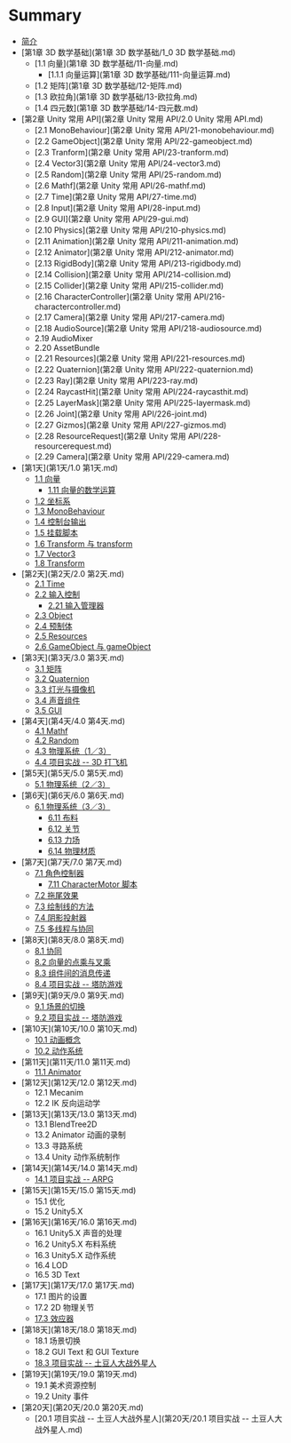 # Summary

* [简介](README.md)
* [第1章 3D 数学基础](第1章 3D 数学基础/1_0 3D 数学基础.md)
    * [1.1 向量](第1章 3D 数学基础/11-向量.md)
        * [1.1.1 向量运算](第1章 3D 数学基础/111-向量运算.md)
    * [1.2 矩阵](第1章 3D 数学基础/12-矩阵.md)
    * [1.3 欧拉角](第1章 3D 数学基础/13-欧拉角.md)
    * [1.4 四元数](第1章 3D 数学基础/14-四元数.md)
* [第2章 Unity 常用 API](第2章 Unity 常用 API/2.0 Unity 常用 API.md)
    * [2.1 MonoBehaviour](第2章 Unity 常用 API/21-monobehaviour.md)
    * [2.2 GameObject](第2章 Unity 常用 API/22-gameobject.md)
    * [2.3 Tranform](第2章 Unity 常用 API/23-tranform.md)
    * [2.4 Vector3](第2章 Unity 常用 API/24-vector3.md)
    * [2.5 Random](第2章 Unity 常用 API/25-random.md)
    * [2.6 Mathf](第2章 Unity 常用 API/26-mathf.md)
    * [2.7 Time](第2章 Unity 常用 API/27-time.md)
    * [2.8 Input](第2章 Unity 常用 API/28-input.md)
    * [2.9 GUI](第2章 Unity 常用 API/29-gui.md)
    * [2.10 Physics](第2章 Unity 常用 API/210-physics.md)
    * [2.11 Animation](第2章 Unity 常用 API/211-animation.md)
    * [2.12 Animator](第2章 Unity 常用 API/212-animator.md)
    * [2.13 RigidBody](第2章 Unity 常用 API/213-rigidbody.md)
    * [2.14 Collision](第2章 Unity 常用 API/214-collision.md)
    * [2.15 Collider](第2章 Unity 常用 API/215-collider.md)
    * [2.16 CharacterController](第2章 Unity 常用 API/216-charactercontroller.md)
    * [2.17 Camera](第2章 Unity 常用 API/217-camera.md)
    * [2.18 AudioSource](第2章 Unity 常用 API/218-audiosource.md)
    * 2.19 AudioMixer
    * 2.20 AssetBundle
    * [2.21 Resources](第2章 Unity 常用 API/221-resources.md)
    * [2.22 Quaternion](第2章 Unity 常用 API/222-quaternion.md)
    * [2.23 Ray](第2章 Unity 常用 API/223-ray.md)
    * [2.24 RaycastHit](第2章 Unity 常用 API/224-raycasthit.md)
    * [2.25 LayerMask](第2章 Unity 常用 API/225-layermask.md)
    * [2.26 Joint](第2章 Unity 常用 API/226-joint.md)
    * [2.27 Gizmos](第2章 Unity 常用 API/227-gizmos.md)
    * [2.28 ResourceRequest](第2章 Unity 常用 API/228-resourcerequest.md)
    * [2.29 Camera](第2章 Unity 常用 API/229-camera.md)
* [第1天](第1天/1.0 第1天.md)
    * [1.1 向量](第1天/11-向量.md)
        * [1.11 向量的数学运算](第1天/111-向量的数学运算.md)
    * [1.2 坐标系](第1天/12-坐标系.md)
    * [1.3 MonoBehaviour](第1天/13-monobehaviour.md)
    * [1.4 控制台输出](第1天/14-控制台输出.md)
    * [1.5 挂载脚本](第1天/15-挂载脚本.md)
    * [1.6 Transform 与 transform](第1天/16-transform-与-transform.md)
    * [1.7 Vector3](第1天/17-vector3.md)
    * [1.8 Transform](第1天/18-transform.md)
* [第2天](第2天/2.0 第2天.md)
    * [2.1 Time](第2天/11-time.md)
    * [2.2 输入控制](第2天/12-输入控制.md)
        * [2.21 输入管理器](第2天/221-输入管理器.md)
    * [2.3 Object](第2天/13-object.md)
    * [2.4 预制体](第2天/14-预制体.md)
    * [2.5 Resources](第2天/25-resources.md)
    * [2.6 GameObject 与 gameObject](第2天/25-gameobject-与-gameobject.md)
* [第3天](第3天/3.0 第3天.md)
    * [3.1 矩阵](第3天/31-矩阵.md)
    * [3.2 Quaternion](第3天/32-quaternion.md)
    * [3.3 灯光与摄像机](第3天/33-灯光与摄像机.md)
    * [3.4 声音组件](第3天/34-声音组件.md)
    * [3.5 GUI](第3天/35-gui.md)
* [第4天](第4天/4.0 第4天.md)
    * [4.1 Mathf](第4天/41-mathf.md)
    * [4.2 Random](第4天/42-random.md)
    * [4.3 物理系统（1／3）](第4天/43-物理系统1.md)
    * [4.4 项目实战 -- 3D 打飞机](第4天/44-项目实战--3d-打飞机.md)
* [第5天](第5天/5.0 第5天.md)
    * [5.1 物理系统（2／3）](第5天/51-物理系统（2／3）.md)
* [第6天](第6天/6.0 第6天.md)
    * [6.1 物理系统（3／3）](第6天/61-物理系统（3／3）.md)
        * [6.11 布料](第6天/611-布料.md)
        * [6.12 关节](第6天/612-关节.md)
        * [6.13 力场](第6天/613-力场.md)
        * [6.14 物理材质](第6天/614-物理材质.md)
* [第7天](第7天/7.0 第7天.md)
    * [7.1 角色控制器](第7天/71-角色控制器.md)
        * [7.11 CharacterMotor 脚本](第7天/711-charactermotor-脚本.md)
    * [7.2 拖尾效果](第7天/72-拖尾效果.md)
    * [7.3 绘制线的方法](第7天/73-绘制线的方法.md)
    * [7.4 阴影投射器](第7天/74-阴影投射器.md)
    * [7.5 多线程与协同](第7天/75-多线程与协同.md)
* [第8天](第8天/8.0 第8天.md)
    * [8.1 协同](第8天/81-协同.md)
    * [8.2 向量的点乘与叉乘](第8天/82-向量的点乘与叉乘.md)
    * [8.3 组件间的消息传递](第8天/83-组件间的消息传递.md)
    * [8.4 项目实战 -- 塔防游戏](第8天/84-项目实战----塔防游戏.md)
* [第9天](第9天/9.0 第9天.md)
    * [9.1 场景的切换](第9天/91-场景的切换.md)
    * [9.2 项目实战 -- 塔防游戏](第9天/92-项目实战----塔防游戏.md)
* [第10天](第10天/10.0 第10天.md)
    * [10.1 动画概念](第10天/101-动画概念.md)
    * [10.2 动作系统](第10天/102-动作系统.md)
* [第11天](第11天/11.0 第11天.md)
    * [11.1 Animator](第11天/111-animator.md)
* [第12天](第12天/12.0 第12天.md)
    * 12.1 Mecanim
    * 12.2 IK 反向运动学
* [第13天](第13天/13.0 第13天.md)
    * 13.1 BlendTree2D
    * 13.2 Animator 动画的录制
    * 13.3 寻路系统
    * 13.4 Unity 动作系统制作
* [第14天](第14天/14.0 第14天.md)
    * [14.1 项目实战 -- ARPG](第14天/141-项目实战----arpg.md)
* [第15天](第15天/15.0 第15天.md)
    * 15.1 优化
    * 15.2 Unity5.X
* [第16天](第16天/16.0 第16天.md)
    * 16.1 Unity5.X 声音的处理
    * 16.2 Unity5.X 布料系统
    * 16.3 Unity5.X 动作系统
    * 16.4 LOD
    * 16.5 3D Text
* [第17天](第17天/17.0 第17天.md)
    * 17.1 图片的设置
    * 17.2 2D 物理关节
    * [17.3 效应器](第17天/173-效应器.md)
* [第18天](第18天/18.0 第18天.md)
    * 18.1 场景切换
    * 18.2 GUI Text 和 GUI Texture
    * [18.3 项目实战 -- 土豆人大战外星人](第18天/183-项目实战----土豆人大战外星人.md)
* [第19天](第19天/19.0 第19天.md)
    * 19.1 美术资源控制
    * 19.2 Unity 事件
* [第20天](第20天/20.0 第20天.md)
    * [20.1 项目实战 -- 土豆人大战外星人](第20天/20.1 项目实战 -- 土豆人大战外星人.md)


